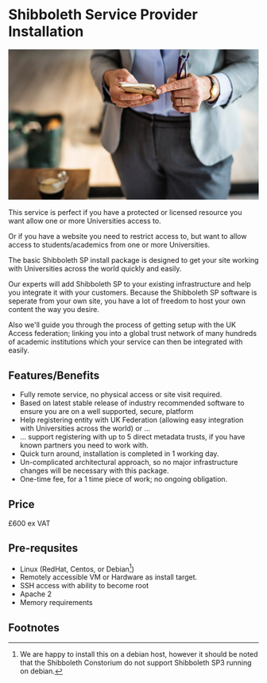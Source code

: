 # Shibboleth Service Provider Installation
![](/assets/insight/img/card-image-small-3.jpg)

This service is perfect if you have a protected or licensed resource you want
allow one or more Universities access to.

Or if you have a website you need to restrict access to, but want to allow
access to students/academics from one or more Universities.

The basic Shibboleth SP install package is designed to get your site working
with Universities across the world quickly and easily.

Our experts will add Shibboleth SP to your existing infrastructure and help you
integrate it with your customers. Because the Shibboleth SP software is
seperate from your own site, you have a lot of freedom to host your own content
the way you desire.

Also we'll guide you through the process of getting setup with the UK Access
federation; linking you into a global trust network of many hundreds of
academic institutions which your service can then be integrated with easily.

## Features/Benefits

* Fully remote service, no physical access or site visit required.
* Based on latest stable release of industry recommended software to ensure you are on a well supported, secure, platform
* Help registering entity with UK Federation (allowing easy integration with Universities across the world)  or ...
* ... support registering with up to 5 direct metadata trusts, if you have known partners you need to work with.
* Quick turn around, installation is completed in 1 working day.
* Un-complicated architectural approach, so no major infrastructure changes will be necessary with this package.
* One-time fee, for a 1 time piece of work; no ongoing obligation.

## Price

£600 ex VAT

## Pre-requsites

* Linux (RedHat, Centos, or Debian[^1])
* Remotely accessible VM or Hardware as install target.
* SSH access with ability to become root
* Apache 2
* Memory requirements

## Footnotes

[^1]: We are happy to install this on a debian host, however it should be noted that the Shibboleth Constorium do not support Shibboleth SP3 running on debian.

